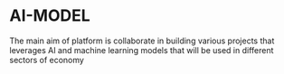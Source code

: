 # AI-MODEL
The main aim of platform is collaborate in building various projects that leverages AI and machine learning models that will be used in different sectors of economy
